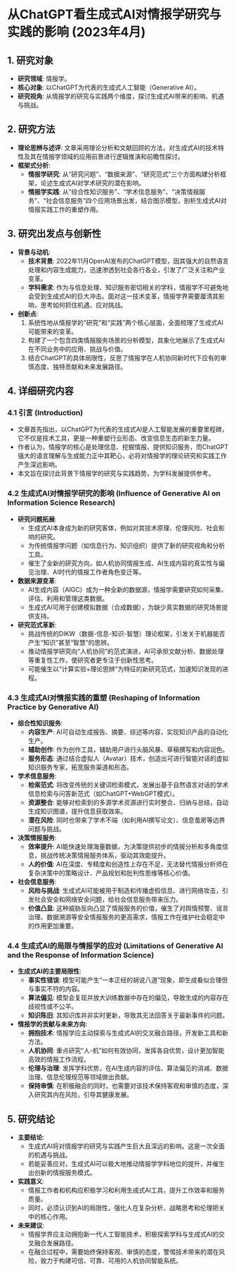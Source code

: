  # 从ChatGPT看生成式AI对情报学研究与实践的影响 (2023年4月)

## 1. 研究对象
- **研究领域**: 情报学。
- **核心对象**: 以ChatGPT为代表的生成式人工智能（Generative AI）。
- **研究视角**: 从情报学的研究与实践两个维度，探讨生成式AI带来的影响、机遇与挑战。

## 2. 研究方法
- **理论思辨与述评**: 文章采用理论分析和文献回顾的方法，对生成式AI的技术特性及其在情报学领域的应用前景进行逻辑推演和前瞻性探讨。
- **框架式分析**:
    - **情报学研究**: 从“研究问题”、“数据来源”、“研究范式”三个方面构建分析框架，论述生成式AI对学术研究的潜在影响。
    - **情报学实践**: 从“综合性知识服务”、“学术信息服务”、“决策情报服务”、“社会信息服务”四个应用场景出发，结合图示模型，剖析生成式AI对情报实践工作的重塑作用。

## 3. 研究出发点与创新性
- **背景与动机**:
    - **技术背景**: 2022年11月OpenAI发布的ChatGPT模型，因其强大的自然语言处理和内容生成能力，迅速渗透到社会各行各业，引发了广泛关注和产业变革。
    - **学科需求**: 作为与信息处理、知识服务密切相关的学科，情报学不可避免地会受到生成式AI的巨大冲击。面对这一技术变革，情报学界需要厘清其影响，思考如何抓住机遇、应对挑战。
- **创新点**:
    1. 系统性地从情报学的“研究”和“实践”两个核心层面，全面梳理了生成式AI可能带来的变革。
    2. 构建了一个包含四类情报服务场景的分析模型，具象化地展示了生成式AI在不同业务中的应用、挑战与价值。
    3. 结合ChatGPT的具体局限性，反思了情报学在人机协同新时代下应有的审慎态度、独特贡献和未来发展路径。

## 4. 详细研究内容
### 4.1 引言 (Introduction)
- 文章首先指出，以ChatGPT为代表的生成式AI是人工智能发展的重要里程碑，它不仅是技术工具，更是一种重塑行业形态、改变信息生态的新生力量。
- 作者认为，情报学的核心是处理信息、挖掘情报、提供知识服务，而ChatGPT强大的语言理解与生成能力正中其靶心，必将对情报学的理论研究和实践工作产生深远影响。
- 本文旨在探讨此背景下情报学的研究与实践趋势，为学科发展提供参考。

### 4.2 生成式AI对情报学研究的影响 (Influence of Generative AI on Information Science Research)
- **研究问题拓展**:
    - 生成式AI本身成为新的研究客体，例如对其技术原理、伦理风险、社会影响的研究。
    - 为传统情报学问题（如信息行为、知识组织）提供了新的研究视角和分析工具。
    - 催生了全新的研究方向，如人机协同情报生成、AI生成内容的真实性与偏见治理、AI时代的情报工作者角色变迁等。
- **数据来源变革**:
    - AI生成内容（AIGC）成为一种全新的数据源，情报学需要研究如何采集、评估、利用和管理这类数据。
    - 生成式AI可用于创建模拟数据（合成数据），为缺少真实数据的研究场景提供支持。
- **研究范式革新**:
    - 挑战传统的DIKW（数据-信息-知识-智慧）理论框架，引发关于机器能否产生“知识”甚至“智慧”的思辨。
    - 推动情报学研究向“人机协同”的范式演进，AI可承担文献分析、数据处理等重复性工作，使研究者更专注于创新性思考。
    - 可能催生以“计算实验+理论思辨”为特征的新研究范式，加速知识发现的进程。

### 4.3 生成式AI对情报实践的重塑 (Reshaping of Information Practice by Generative AI)
- **综合性知识服务**:
    - **内容生产**: AI可自动生成报告、摘要、综述等内容，实现知识产品的自动化生产。
    - **辅助创作**: 作为创作工具，辅助用户进行头脑风暴、草稿撰写和内容润色。
    - **服务形态**: 通过结合虚拟人（Avatar）技术，创造出可进行智能对话的虚拟知识服务专家，拓宽服务渠道和形态。
- **学术信息服务**:
    - **检索范式**: 将改变传统的关键词检索模式，发展出基于自然语言对话的学术信息检索与问答新范式（如ChatGPT+WebGPT模式）。
    - **资源整合**: 能够对检索到的多源学术资源进行实时整合、归纳与总结，自动生成知识图谱，提升信息获取效率。
    - **潜在风险**: 同时也带来了学术不端（如利用AI撰写论文）、信息茧房等边界问题与挑战。
- **决策情报服务**:
    - **效率提升**: AI能快速处理海量数据，为决策提供初步的情报分析和多角度信息，挑战传统决策情报服务体系，驱动其效能提升。
    - **人的价值**: AI在深度、专精度和创造性上存在不足，无法替代情报分析师在复杂决策中的策略设计、产品规划和批判性思维等核心价值。
- **社会信息服务**:
    - **风险与挑战**: 生成式AI可能被用于制造和传播虚假信息、进行网络攻击，引发社会安全和网络安全问题，给社会信息服务带来压力。
    - **价值凸显**: 这种威胁反向凸显了情报服务的价值，催生了对舆情预警、谣言治理、数据溯源等安全情报服务的更高需求，情报工作在维护社会稳定中的作用更加重要。

### 4.4 生成式AI的局限与情报学的应对 (Limitations of Generative AI and the Response of Information Science)
- **生成式AI的主要局限性**:
    - **事实性错误**: 模型可能产生“一本正经的胡说八道”现象，即生成看似合理但与事实不符的内容。
    - **算法偏见**: 模型会复现并放大训练数据中存在的偏见，导致生成的内容存在歧视性或不公平。
    - **知识陈旧**: 其知识库并非实时更新，导致其无法回答关于最新事件的问题。
- **情报学的贡献与未来方向**:
    - **拥抱技术**: 情报学应主动探索与生成式AI的交叉融合路径，开发新工具和新方法。
    - **人机协同**: 重点研究“人-机”如何有效协同，发挥各自优势，设计更加智能高效的情报工作流程。
    - **伦理与治理**: 发挥学科优势，在AI生成内容的评估、算法偏见的消减、数据治理、信息伦理规范等领域做出贡献。
    - **保持审慎**: 在积极融合的同时，也需要对该技术保持客观和审慎的态度，深入研究其内在风险，引导其健康发展。

## 5. 研究结论
- **主要结论**:
    - 生成式AI将对情报学的研究与实践产生巨大且深远的影响，这是一次全面的机遇与挑战。
    - 若能妥善应对，生成式AI可以极大地推动情报学学科地位的提升，并催生出创新的情报服务模式。
- **实践意义**:
    - 情报工作者和机构应积极学习和利用生成式AI工具，提升工作效率和服务质量。
    - 同时，必须认识到AI的局限性，强化人在复杂分析、战略思考和伦理把关中的核心作用。
- **未来建议**:
    - 情报学界应主动拥抱新一代人工智能技术，积极探索学科与生成式AI的交叉融合发展路径。
    - 在融合过程中，需要始终保持客观、审慎的态度，警惕技术带来的潜在风险，致力于构建可信、可靠、可用的人机协同智能系统。